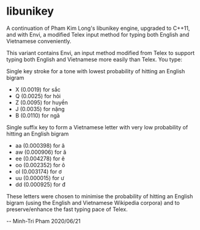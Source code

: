 # libunikey

A continuation of Pham Kim Long's libunikey engine, upgraded to C++11, and with Envi, a modified Telex input method for typing both English and Vietnamese conveniently.

This variant contains Envi, an input method modified from Telex to support typing both English and Vietnamese more easily than Telex. You type:

Single key stroke for a tone with lowest probability of hitting an English bigram

  * X (0.0019) for sắc
  * Q (0.0025) for hỏi
  * Z (0.0095) for huyền
  * J (0.0035) for nặng
  * B (0.0110) for ngã

Single suffix key to form a Vietnamese letter with very low probability of hitting an English bigram

  * aa (0.000398) for â
  * aw (0.000906) for ă
  * ee (0.004278) for ê
  * oo (0.002352) for ô
  * ol (0.003174) for ơ
  * uu (0.000015) for ư
  * dd (0.000925) for đ

These letters were chosen to minimise the probability of hitting an English bigram (using the English and Vietnamese Wikipedia corpora) and to preserve/enhance the fast typing pace of Telex.

-- Minh-Tri Pham
2020/06/21

